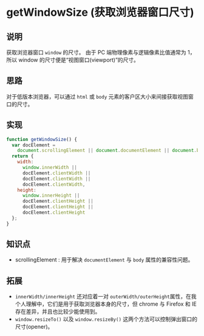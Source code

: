 # getWindowSize (获取浏览器窗口尺寸)

## 说明

获取浏览器窗口 `window` 的尺寸。
由于 PC 端物理像素与逻辑像素比值通常为 1，所以 window 的尺寸便是“视图窗口(viewport)”的尺寸。

## 思路

对于低版本浏览器，可以通过 `html` 或 `body` 元素的客户区大小来间接获取视图窗口的尺寸。

## 实现

```js
function getWindowSize() {
  var docElement =
    document.scrollingElement || document.documentElement || document.body;
  return {
    width:
      window.innerWidth ||
      docElement.clientWidth ||
      docElement.clientWidth ||
      docElement.clientWidth,
    height:
      window.innerHeight ||
      docElement.clientHeight ||
      docElement.clientHeight ||
      docElement.clientHeight
  };
}
```

## 知识点

- scrollingElement : 用于解决 `documentElement` 与 `body` 属性的兼容性问题。

## 拓展

- `innerWidth/innerHeight` 还对应着一对 `outerWidth/outerHeight`属性，在我个人理解中，它们是用于获取浏览器本身的尺寸，但 chrome 与 Firefox 和 IE 存在差异，并且也比较少能使用到。
- `window.resizeTo()` 以及 `window.resizeBy()` 这两个方法可以控制弹出窗口的尺寸(opener)。
